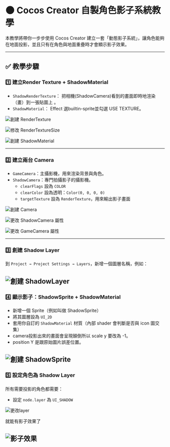 
# 🌑 Cocos Creator 自製角色影子系統教學

本教學將帶你一步步使用 Cocos Creator 建立一套「動態影子系統」，讓角色能夠在地面投影，並且只有在角色與地面重疊時才會顯示影子效果。

---

## ✅ 教學步驟

### 1️⃣ 建立Render Texture + ShadowMaterial
- `ShadowRenderTexture`： 把相機(ShadowCamera)看到的畫面即時地渲染（畫）到一張貼圖上 。
-  `ShadowMaterial`： Effect 選builtin-sprite並勾選 USE TEXTURE。


![創建 RenderTexture](./Png/RenderTexture.png)

![修改 RenderTextureSize](./Png/RenderTextureSize.png)

![創建 ShadowMaterial](./Png/ShadowMaterial.png)

---

### 2️⃣ 建立兩台 Camera

- `GameCamera`：主攝影機，用來渲染背景與角色。
- `ShadowCamera`：專門拍攝影子的攝影機。
  - `clearFlags` 設為 `COLOR`
  - `clearColor` 設為透明：`Color(0, 0, 0, 0)`
  - `targetTexture` 設為 `RenderTexture`，用來輸出影子畫面

![創建 Camera](./Png/Camera.png)

![更改 ShadowCamera 屬性](./Png/ShadowCamera.png)

![更改 GameCamera 屬性](./Png/GameCamera.png)

---


### 3️⃣ 創建 Shadow Layer

到 `Project → Project Settings → Layers`，新增一個圖層名稱，例如：

![創建 ShadowLayer](./Png/ShadowLayer.png)
---

### 4️⃣ 顯示影子：ShadowSprite + ShadowMaterial

- 新增一個 Sprite（例如叫做 ShadowSprite）
- 將其圖層設為 `UI_2D`
- 套用你自訂的 `ShadowMaterial` 材質（內部 shader 會判斷是否與 icon 圖交集）
- camera投影出來的畫面會呈現顛倒所以 scale y 要改為 -1。
- position Y 是跟原始圖片誤差位置。

![創建 ShadowSprite](./Png/ShadowSprite.png)
---

### 5️⃣ 設定角色為 Shadow Layer

所有需要投影的角色都需要：

- 設定 `node.layer` 為 `UI_SHADOW`

![更改layer](./Png/ShadowFish.png)

就能有影子效果了

![影子效果](./Png/ShadowResult.png)
---